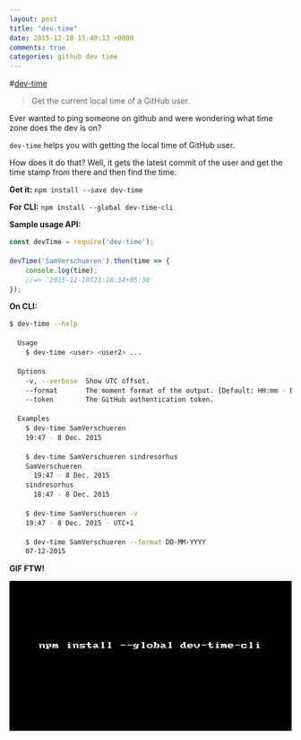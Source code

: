 ```yaml
---
layout: post
title: "dev-time"
date: 2015-12-10 15:40:13 +0000
comments: true
categories: github dev time 
---
```


#[dev-time](https://github.com/SamVerschueren/dev-time)
> Get the current local time of a GitHub user.

Ever wanted to ping someone on github and were wondering what time zone does the dev is on? 

`dev-time` helps you with getting the local time of GitHub user.

How does it do that? Well, it gets the latest commit of the user and get the time stamp from there and then find the time.

__Get it:__ `npm install --save dev-time`

__For CLI:__ `npm install --global dev-time-cli`

__Sample usage API:__

```js
const devTime = require('dev-time');

devTime('SamVerschueren').then(time => {
    console.log(time);
    //=> '2015-12-10T21:18:34+05:30'
});
```

__On CLI:__

```sh
$ dev-time --help

  Usage
    $ dev-time <user> <user2> ...

  Options
    -v, --verbose  Show UTC offset.
    --format       The moment format of the output. [Default: HH:mm - D MMM. YYYY]
    --token        The GitHub authentication token.

  Examples
    $ dev-time SamVerschueren
    19:47 - 8 Dec. 2015

    $ dev-time SamVerschueren sindresorhus
    SamVerschueren
      19:47 - 8 Dec. 2015
    sindresorhus
      18:47 - 8 Dec. 2015

    $ dev-time SamVerschueren -v
    19:47 - 8 Dec. 2015 - UTC+1

    $ dev-time SamVerschueren --format DD-MM-YYYY
    07-12-2015
```


__GIF FTW!__

![dev-time](/images/dev-time/dev-time.gif)
